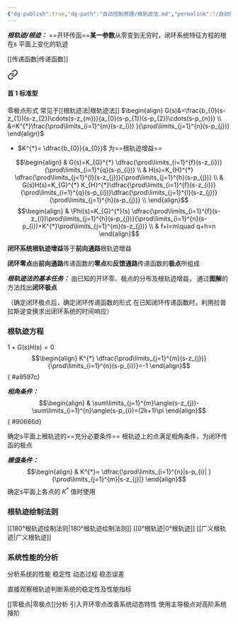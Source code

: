 ```yaml
---
{"dg-publish":true,"dg-path":"自动控制原理/根轨迹法.md","permalink":"/自动控制原理/根轨迹法/","dgPassFrontmatter":true,"noteIcon":"","created":"2024-05-21T15:20:28.396+08:00","updated":"2024-05-26T23:23:09.864+08:00"}
---
```


***根轨迹/根迹：***
==开环传函==**某一参数**从零变到无穷时，闭环系统特征方程的根在s 平面上变化的轨迹

[[传递函数\|传递函数]]

<div class="transclusion internal-embed is-loaded"><a class="markdown-embed-link" href="//#1" aria-label="Open link"><svg xmlns="http://www.w3.org/2000/svg" width="24" height="24" viewBox="0 0 24 24" fill="none" stroke="currentColor" stroke-width="2" stroke-linecap="round" stroke-linejoin="round" class="svg-icon lucide-link"><path d="M10 13a5 5 0 0 0 7.54.54l3-3a5 5 0 0 0-7.07-7.07l-1.72 1.71"></path><path d="M14 11a5 5 0 0 0-7.54-.54l-3 3a5 5 0 0 0 7.07 7.07l1.71-1.71"></path></svg></a><div class="markdown-embed">



#### 首 1 标准型
零极点形式
常见于[[根轨迹法\|根轨迹法]]
$\begin{align}
G(s)&=\frac{b_{0}(s-z_{1})(s-z_{2})\cdots(s-z_{m})}{a_{0}(s-p_{1})(s-p_{2})\cdots(s-p_{n})} \\
&=K^{*}\frac{\prod\limits_{i=1}^{m}(s-z_{i}) }{\prod\limits_{j=1}^{n}(s-p_{j})}
\end{align}$
-  $K^{*}= \dfrac{b_{0}}{a_{0}}$ 为==根轨迹增益==

</div></div>


$$\begin{align}
 & G(s)=K_{G}^{*} \dfrac{\prod\limits_{i=1}^{f}(s-z_{i})}{\prod\limits_{i=1}^{q}(s-p_{i})} \\
 & H(s)=K_{H}^{*} \dfrac{\prod\limits_{j=1}^{l}(s-z_{j})}{\prod\limits_{j=1}^{h}(s-p_{j})} \\
 & G(s)H(s)=K_{G}^{*} K_{H}^{*}\dfrac{\prod\limits_{i=1}^{f}(s-z_{i})}{\prod\limits_{i=1}^{q}(s-p_{i})}\dfrac{\prod\limits_{j=1}^{l}(s-z_{j})}{\prod\limits_{j=1}^{h}(s-p_{j})} \\
\end{align}$$
$$\begin{align}
 & \Phi(s)=K_{G}^{*}(s) \dfrac{\prod\limits_{i=1}^{f}(s-z_{i})\prod\limits_{j=1}^{h}(s-p_{j})}{\prod\limits_{i=1}^{n}(s-p_{i})+K^{*}\prod\limits_{j=1}^{m}(s-z_{j})} \\
 & f+l=m\quad q+h=n
\end{align}$$


**闭环系统根轨迹增益**等于**前向通路**根轨迹增益

**闭环零点**由**前向通路**传递函数的**零点**和**反馈通路**传递函数的**极点**所组成

***根轨迹法的基本任务：***
由已知的开环零、极点的分布及根轨迹增益，
通过**图解**的方法找出**闭环极点**

（确定闭环极点后，确定闭环传递函数的形式
在已知闭环传递函数时，利用拉普拉斯逆变换求出闭环系统的时间响应）

### 根轨迹方程
$1+G(s)H(s)=0$
$$\begin{align}
K^{*} \dfrac{\prod\limits_{j=1}^{m}(s-z_{j})}{\prod\limits_{i=1}^{n}(s-p_{i})}=-1
\end{align}$$
{ #a9597c}


***相角条件：***
$$\begin{align}
 & \sum\limits_{j=1}^{m}\angle(s-z_{j})-\sum\limits_{i=1}^{n}\angle(s-p_{i})=(2k+1)\pi
\end{align}$$
{ #90666d}


确定s平面上根轨迹的==充分必要条件==
根轨迹上的点满足相角条件，为闭环传函的极点

***模值条件：***
$$\begin{align}
& K^{*}= \dfrac{\prod\limits_{i=1}^{n}|s-p_{i}| }{\prod\limits_{j=1}^{m}|s-z_{j}|}
\end{align}$$
确定s平面上各点的 $K^{*}$ 值时使用

### 根轨迹绘制法则
[[180°根轨迹绘制法则\|180°根轨迹绘制法则]]
[[0°根轨迹\|0°根轨迹]]
[[广义根轨迹\|广义根轨迹]]

### 系统性能的分析
分析系统的性能
	稳定性
	动态过程
	稳态误差

直接观察根轨迹判断系统的稳定性及性能指标

[[零极点\|零极点]]分析
	引入开环零点改善系统动态特性
	使用主导极点对高阶系统降阶








